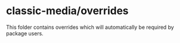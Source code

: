 # classic-media/overrides

This folder contains overrides which will automatically be required by package users.
